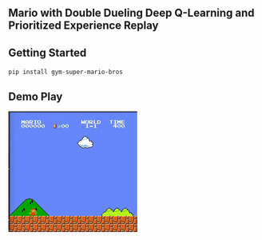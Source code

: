 ## Mario with Double Dueling Deep Q-Learning and Prioritized Experience Replay


## Getting Started
```
pip install gym-super-mario-bros
```

## Demo Play
![](ezgif.com-video-to-gif.gif)
